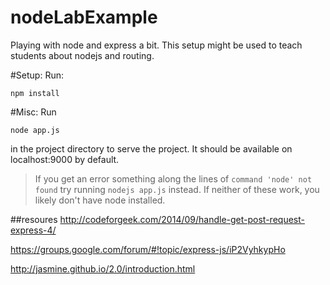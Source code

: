 # nodeLabExample
Playing with node and express a bit. This setup might be used to teach students about nodejs and routing.


#Setup:
Run:
```
npm install
```

#Misc:
Run
```
node app.js
``` 
in the project directory to serve the project. It should be available on localhost:9000 by default.

>If you get an error something along the lines of ``command 'node' not found`` try running ``nodejs app.js``
instead. If neither of these work, you likely don't have node installed.


##resoures 
http://codeforgeek.com/2014/09/handle-get-post-request-express-4/

https://groups.google.com/forum/#!topic/express-js/iP2VyhkypHo

http://jasmine.github.io/2.0/introduction.html
